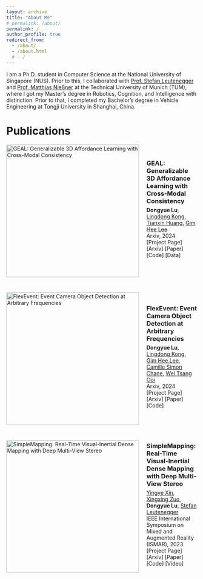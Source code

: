 ```yaml
---
layout: archive
title: "About Me"
# permalink: /about/
permalink: /
author_profile: true
redirect_from:
  - /about/
  - /about.html
  # - /
---
```


<!-- <p align = "justify">  -->
I am a Ph.D. student in Computer Science at the National University of Singapore (NUS). Prior to this, I collaborated with [Prof. Stefan Leutenegger](https://www.professoren.tum.de/en/leutenegger-stefan) and [Prof. Matthias Nießner](https://niessnerlab.org/members/matthias_niessner/profile.html) at the Technical University of Munich (TUM), where I got my Master’s degree in Robotics, Cognition, and Intelligence with distinction. Prior to that, I completed my Bachelor’s degree in Vehicle Engineering at Tongji University in Shanghai, China.

Publications
======

<div style="display: flex; align-items: center; margin-bottom: 40px;">
  <img src="projects/geal/static/videos/webpage.gif" alt="GEAL: Generalizable 3D Affordance Learning with Cross-Modal Consistency" style="width: 350px; height: auto; margin-right: 20px;">
  <div>
    <h3 style="margin: 0;"><a href="https://arxiv.org/pdf/2412.09511" style="text-decoration: none;">GEAL: Generalizable 3D Affordance Learning with Cross-Modal Consistency</a></h3>
    <p style="margin: 5px 0;">
          <strong>Dongyue Lu</strong>,
          <a href="https://ldkong.com/">Lingdong Kong</a>,
          <a href="https://tianxinhuang.github.io/">Tianxin Huang</a>,
          <a href="https://www.comp.nus.edu.sg/~leegh/">Gim Hee Lee</a>
          <br>
      Arxiv, 2024<br>
      <a href="https://dylanorange.github.io/projects/geal" style="text-decoration: none; ">[Project Page]</a>
      <a href="https://arxiv.org/abs/2412.09511" style="text-decoration: none;">[Arxiv]</a>
      <a href="https://arxiv.org/pdf/2412.09511" style="text-decoration: none;">[Paper]</a> 
      <a href="https://github.com/DylanOrange/geal" style="text-decoration: none;">[Code]</a>
      <a href="https://huggingface.co/datasets/dylanorange/geal" style="text-decoration: none;">[Data]</a>
    </p>
    <div style="display: flex; align-items: center; margin-top: 10px;">
      <a href="https://github.com/yourrepo" style="display: flex; align-items: center; text-decoration: none; color: #000;">
      </a>
    </div>
  </div>
</div>

<div style="display: flex; align-items: center; margin-bottom: 40px;">
  <img src="files/flexevent_teaser.gif" alt="FlexEvent: Event Camera Object Detection at Arbitrary Frequencies" style="width: 350px; height: auto; margin-right: 20px;">
  <div>
    <h3 style="margin: 0;"><a href="https://arxiv.org/pdf/2412.06708" style="text-decoration: none;">FlexEvent: Event Camera Object Detection at Arbitrary Frequencies</a></h3>
    <p style="margin: 5px 0;">
          <strong>Dongyue Lu</strong>,
          <a href="https://ldkong.com/">Lingdong Kong</a>,
          <a href="https://www.comp.nus.edu.sg/~leegh/">Gim Hee Lee</a>,
          <a href="https://scholar.google.at/citations?user=mbMNjekAAAAJ&hl=en">Camille Simon Chane</a>,
          <a href="https://www.comp.nus.edu.sg/~ooiwt/">Wei Tsang Ooi</a>
          <br>
      Arxiv, 2024<br>
      <!-- color: #0073e6; -->
      <a href="https://flexevent.github.io" style="text-decoration: none; ">[Project Page]</a>
      <a href="https://arxiv.org/abs/2412.06708" style="text-decoration: none;">[Arxiv]</a> 
      <a href="https://arxiv.org/pdf/2412.06708" style="text-decoration: none;">[Paper]</a> 
      <a href="https://github.com/DylanOrange/flexevent" style="text-decoration: none;">[Code]</a>
    </p>
    <div style="display: flex; align-items: center; margin-top: 10px;">
      <a href="https://github.com/yourrepo" style="display: flex; align-items: center; text-decoration: none; color: #000;">
      </a>
    </div>
  </div>
</div>

<div style="display: flex; align-items: center; margin-bottom: 40px;">
  <img src="files/demo_720.gif" alt="SimpleMapping: Real-Time Visual-Inertial Dense Mapping with Deep Multi-View Stereo" style="width: 350px; height: auto; margin-right: 20px;">
  <div>
    <h3 style="margin: 0;"><a href="https://arxiv.org/pdf/2306.08648" style="text-decoration: none;">SimpleMapping: Real-Time Visual-Inertial Dense Mapping with Deep Multi-View Stereo</a></h3>
    <p style="margin: 5px 0;">
          <a href="https://yingyexin.github.io/">Yingye Xin</a>,
          <a href="https://xingxingzuo.github.io/">Xingxing Zuo</a>,
          <strong>Dongyue Lu</strong>,
          <a href="https://www.professoren.tum.de/en/leutenegger-stefan">Stefan Leutenegger</a>
          <br>
      IEEE International Symposium on Mixed and Augmented Reality (ISMAR), 2023<br>
      <!-- color: #0073e6; -->
      <a href="https://yingyexin.github.io/simplemapping.html" style="text-decoration: none; ">[Project Page]</a>
      <a href="https://arxiv.org/abs/2306.08648" style="text-decoration: none;">[Arxiv]</a> 
      <a href="https://arxiv.org/pdf/2306.08648" style="text-decoration: none;">[Paper]</a> 
      <a href="https://github.com/yingyexin/SimpleMapping" style="text-decoration: none;">[Code]</a>
      <a href="https://www.youtube.com/watch?v=qn35joS5zZM" style="text-decoration: none;">[Video]</a>
    </p>
    <div style="display: flex; align-items: center; margin-top: 10px;">
      <a href="https://github.com/yourrepo" style="display: flex; align-items: center; text-decoration: none; color: #000;">
      </a>
    </div>
  </div>
</div>
